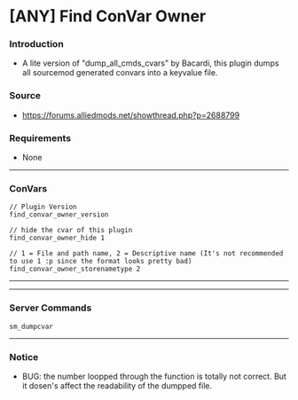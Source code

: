 # [ANY] Find ConVar Owner

### Introduction
 - A lite version of "dump_all_cmds_cvars" by Bacardi, this plugin dumps all sourcemod generated convars into a keyvalue file.  

### Source
 - https://forums.alliedmods.net/showthread.php?p=2688799  

### Requirements
 - None  

<hr>

### ConVars
```
// Plugin Version
find_convar_owner_version

// hide the cvar of this plugin
find_convar_owner_hide 1

// 1 = File and path name, 2 = Descriptive name (It's not recommended to use 1 :p since the format looks pretty bad)
find_convar_owner_storenametype 2
```
<hr>

<hr>

### Server Commands
```
sm_dumpcvar
```
<hr>

### Notice
 - BUG: the number loopped through the function is totally not correct. But it dosen's affect the readability of the dumpped file.
